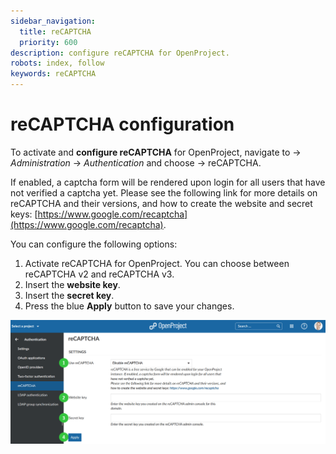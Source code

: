 ```yaml
---
sidebar_navigation:
  title: reCAPTCHA
  priority: 600
description: configure reCAPTCHA for OpenProject.
robots: index, follow
keywords: reCAPTCHA
---
```

# reCAPTCHA configuration

To activate and **configure reCAPTCHA** for OpenProject, navigate to -> *Administration* -> *Authentication* and choose -> reCAPTCHA.

 If enabled, a captcha form will be rendered upon login for all users that have not verified a captcha yet. Please see the following link for more details on reCAPTCHA and their versions, and how to create the website and secret keys: [https://www.google.com/recaptcha](https://www.google.com/recaptcha).

You can configure the following options:

1. Activate reCAPTCHA for OpenProject. You can choose between reCAPTCHA v2 and reCAPTCHA v3.
2. Insert the **website key**.
3. Insert the **secret key**.
4. Press the blue **Apply** button to save your changes.

![Sys-admin-authentication-recaptcha](Sys-admin-authentication-recaptcha.png)